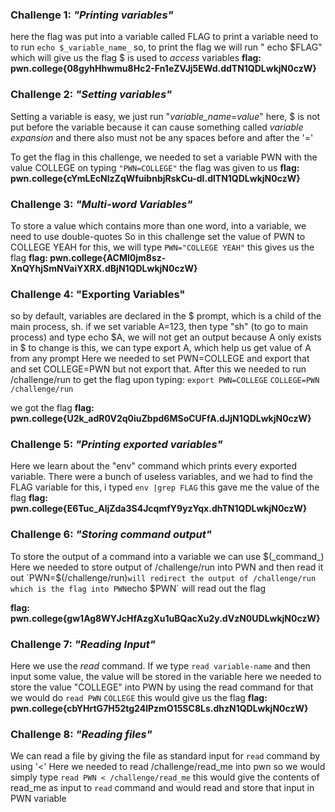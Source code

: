 ### Challenge 1: _"Printing variables"_
here the flag was put into a variable called FLAG
to print a variable need to to run `echo $_variable_name_`
so, to print the flag we will run " echo $FLAG" which will give us the flag
$ is used to _access_ variables
**flag: pwn.college{08gyhHhwmu8Hc2-Fn1eZVJj5EWd.ddTN1QDLwkjN0czW}**

### Challenge 2: _"Setting variables"_
Setting a variable is easy, we just run "_variable_name_=_value_" 
here, $ is not put before the variable because it can cause something called _variable expansion_ and there also must not be any spaces before and after the '='

To get the flag in this challenge, we needed to set a variable PWN with the value COLLEGE
on typing `"PWN=COLLEGE"` the flag was given to us 
**flag: pwn.college{cYmLEcNlzZqWfuibnbjRskCu-dI.dlTN1QDLwkjN0czW}**

### Challenge 3: _"Multi-word Variables"_
To store a value which contains more than one word, into a variable, we need to use double-quotes 
So in this challenge set the value of PWN to COLLEGE YEAH
for this, we will type `PWN="COLLEGE YEAH"`
this gives us the flag
**flag: pwn.college{ACMl0jm8sz-XnQYhjSmNVaiYXRX.dBjN1QDLwkjN0czW}**

### Challenge 4: "Exporting Variables"
so by default, variables are declared in the $ prompt, which is a child of the main process, sh.
if we set variable A=123, then type "sh" (to go to main process) and type echo $A, we will not get an output because A only exists in $
to change is this, we can type export A, which help us get value of A from any prompt
Here we needed to set PWN=COLLEGE and export that and set COLLEGE=PWN but not export that. After this we needed to run /challenge/run to get the flag
upon typing:
`export PWN=COLLEGE`
`COLLEGE=PWN`
`/challenge/run`

we got the flag
**flag: pwn.college{U2k_adR0V2q0iuZbpd6MSoCUFfA.dJjN1QDLwkjN0czW}**

### Challenge 5: _"Printing exported variables"_
Here we learn about the "env" command which prints every exported variable. There were a bunch of useless variables, and we had to find the FLAG variable
for this, i typed `env |grep FLAG`
this gave me the value of the flag
**flag: pwn.college{E6Tuc_AljZda3S4JcqmfY9yzYqx.dhTN1QDLwkjN0czW}**

### Challenge 6: _"Storing command output"_
To store the output of a command into a variable we can use $(_command_) 
Here we needed to store output of /challenge/run into PWN and then read it out
`PWN=$(/challenge/run)` will redirect the output of /challenge/run which is the flag into PWN
`echo $PWN` will read out the flag

**flag: pwn.college{gw1Ag8WYJcHfAzgXu1uBQacXu2y.dVzN0UDLwkjN0czW}**

### Challenge 7: _"Reading Input"_
Here we use the _read_ command.
If we type `read variable-name` and then input some value, the value will be stored in the variable
here we needed to store the value "COLLEGE" into PWN by using the read command
for that we would do
`read PWN`
`COLLEGE`
this would give us the flag 
**flag: pwn.college{cbYHrtG7H52tg24lPzmO15SC8Ls.dhzN1QDLwkjN0czW}**

### Challenge 8: _"Reading files"_
We can read a file by giving the file as standard input for `read` command by using '<'
Here we needed to read /challenge/read_me into pwn
so we would simply type
`read PWN < /challenge/read_me`
this would give the contents of read_me as input to `read` command and would read and store that input in PWN variable
